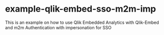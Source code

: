 # example-qlik-embed-sso-m2m-imp
This is an example on how to use Qlik Embedded Analytics with Qlik-Embed and m2m Authentication with impersonation for SSO
